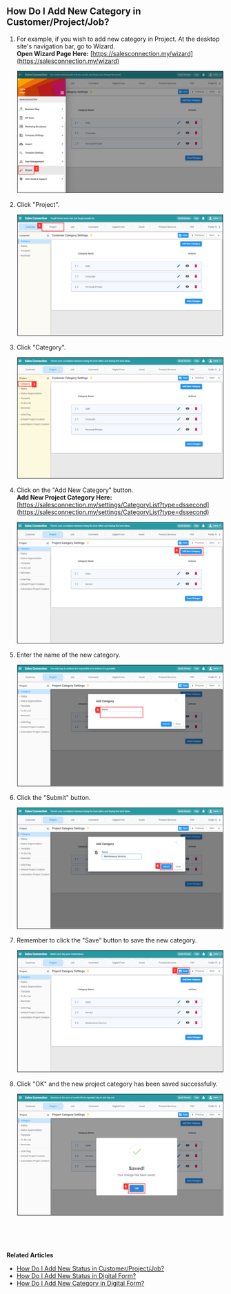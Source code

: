 ## How Do I Add New Category in Customer/Project/Job?
    
  1. For example, if you wish to add new category in Project. At the desktop site's navigation bar, go to Wizard.<br>
     **Open Wizard Page Here:** [https://salesconnection.my/wizard](https://salesconnection.my/wizard)<br>
     
     <p align="center">
       <img src="img/Wizard_Sidebar.png" alt="Wizard Sidebar">
     </p>

  2. Click "Project".<br>

     <p align="center">
       <img src="img/Project_In_Wizard.png" alt="Project in Wizard">
     </p>
     
  3. Click "Category".<br>

     <p align="center">
       <img src="img/Project_Category_In_Wizard.png" alt="Project Category in Wizard">
     </p>
  
  4. Click on the "Add New Category" button.<br>
     **Add New Project Category Here:** [https://salesconnection.my/settings/CategoryList?type=dssecond](https://salesconnection.my/settings/CategoryList?type=dssecond)<br>

     <p align="center">
       <img src="img/Add_New_Project_Category_Button.png" alt="Add New Project Category Button">
     </p>

  5. Enter the name of the new category.<br>

     <p align="center">
       <img src="img/New_Project_Category_Name.png" alt="New Project Category Name">
     </p>

  6. Click the "Submit" button.<br>

     <p align="center">
       <img src="img/New_Project_Category_Submit_Button.png" alt="New Project Category Submit Button">
     </p>

  7. Remember to click the "Save" button to save the new category.<br>

     <p align="center">
       <img src="img/New_Project_Category_Save_Button.png" alt="New Project Category SaveS Button">
     </p>

  8. Click "OK" and the new project category has been saved successfully.<br>

     <p align="center">
       <img src="img/New_Project_Category_Save.png" alt="New Project Category Save">
     </p>
     <br><br><br>

**Related Articles**<br>
- [How Do I Add New Status in Customer/Project/Job?](Add_New_Status_in_Customer_Project_Job.md)
- [How Do I Add New Status in Digital Form?](Add_New_Status_in_Digital_Form.md)
- [How Do I Add New Category in Digital Form?](Add_New_Category_in_Digital_Form.md)
